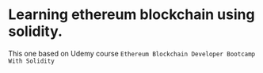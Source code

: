 # Learning ethereum blockchain using solidity.
This one based on Udemy course `Ethereum Blockchain Developer Bootcamp With Solidity`
